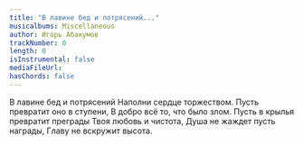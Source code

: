 ```yaml
---
title: "В лавине бед и потрясений..."
musicalbums: Miscellaneous
author: Игорь Абакумов
trackNumber: 0
length: 0
isInstrumental: false
mediaFileUrl: 
hasChords: false
---
```


В лавине бед и потрясений
Наполни сердце торжеством.
Пусть превратит оно в ступени,
В добро всё то, что было злом.
Пусть в крылья превратит преграды
Твоя любовь и чистота,
Душа не жаждет пусть награды,
Главу не вскружит высота.
